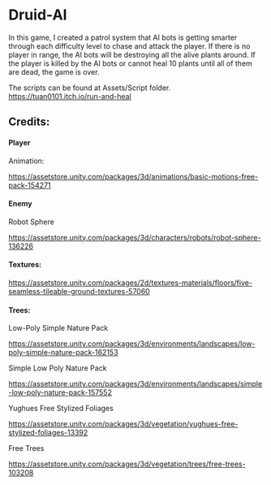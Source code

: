 # Druid-AI
In this game, I created a patrol system that AI bots is getting smarter through each difficulty level to chase and attack the player. If there is no player in range, the AI bots will be destroying all the alive plants around. If the player is killed by the AI bots or cannot heal 10 plants until all of them are dead, the game is over.

The scripts can be found at Assets/Script folder.
https://tuan0101.itch.io/run-and-heal

## Credits:

#### Player
Animation:

https://assetstore.unity.com/packages/3d/animations/basic-motions-free-pack-154271

#### Enemy
Robot Sphere

https://assetstore.unity.com/packages/3d/characters/robots/robot-sphere-136226

#### Textures:
https://assetstore.unity.com/packages/2d/textures-materials/floors/five-seamless-tileable-ground-textures-57060

#### Trees:
Low-Poly Simple Nature Pack

https://assetstore.unity.com/packages/3d/environments/landscapes/low-poly-simple-nature-pack-162153


Simple Low Poly Nature Pack

https://assetstore.unity.com/packages/3d/environments/landscapes/simple-low-poly-nature-pack-157552


Yughues Free Stylized Foliages

https://assetstore.unity.com/packages/3d/vegetation/yughues-free-stylized-foliages-13392


Free Trees

https://assetstore.unity.com/packages/3d/vegetation/trees/free-trees-103208
